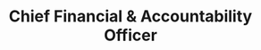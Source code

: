 ---
name: Stephanie Cherok
draft: false
title: Chief Financial & Accountability Officer
quote: >-
  I am excited to utilize my passion for finance and business management to
  support Merritt’s visionary growth in artisan woodwork and more.
details: >-
  Stephanie Cherok joined Merritt in December 2020 as Director of Finance. At
  Merritt, Stephanie will direct overall financial leadership with focus on
  increased profitability, forecasting, and treasury management. She will
  correspond directly with external accountants, bankers, auditors, and
  lenders.  Stephanie brings 17 years of executive level financial leadership to
  the Merritt finance team. She earned high regard from her financial colleagues
  for her personal commitment to integrity in business management. Her broad
  experience in accounting and finance includes multiple entities, business
  taxation, and critical understanding of construction cost management. 
  Stephanie graduated from the University of Akron with a Bachelor’s degree in
  Accounting and a Master’s degree in Taxation.
image: /uploads/stephanie-cherok.jpg
display_number: 2
lang: en
_comments:
  image: file should be ~600px wide
  lang: '''en'' for english, ''de'' for german (lowercase)'
  draft: drafts are saved but not published
---